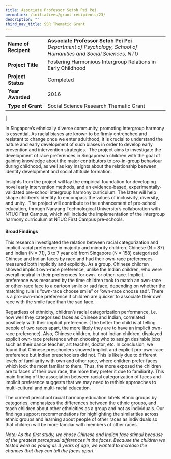 ```yaml
---
title: Associate Professor Setoh Pei Pei
permalink: /initiatives/grant-recipients/23/
description: ""
third_nav_title: SSR Thematic Grant
---
```


|  |  |
|---|---|
| **Name of Recipent** | **Associate Professor Setoh Pei Pei**<br>_Department of Psychology, School of Humanities and Social Sciences, NTU_ |
| **Project Title** | Fostering Harmonious Intergroup Relations in Early Childhood |
| **Project Status** | Completed |
| **Year Awarded** | 2016 |
| **Type of Grant** | Social Science Research Thematic Grant |
|

In Singapore’s ethnically diverse community, promoting intergroup harmony is essential. As racial biases are known to be firmly entrenched and resistant to change once we enter adulthood, it is crucial to understand the nature and early development of such biases in order to develop early prevention and intervention strategies.  The project aims to investigate the development of race preferences in Singaporean children with the goal of gaining knowledge about the major contributors to pro-in-group behaviour during childhood, as well as key insights about the relationship between identity development and social attitude formation.  

Insights from the project will lay the empirical foundation for developing novel early intervention methods, and an evidence-based, experimentally-validated pre-school intergroup harmony curriculum. The latter will help shape children’s identity to encompass the values of inclusivity, diversity, and unity.  The project will contribute to the enhancement of pre-school education, through Nanyang Technological University’s collaboration with NTUC First Campus, which will include the implementation of the intergroup harmony curriculum at NTUC First Campus pre-schools.

#### **Broad Findings**
This research investigated the relation between racial categorization and implicit racial preference in majority and minority children. Chinese (N = 87) and Indian (N = 71), 3 to 7 year old from Singapore (N = 158) categorised Chinese and Indian faces by race and had their own-race preferences measured both implicitly and explicitly. As a group, Chinese children showed implicit own-race preference, unlike the Indian children, who were overall neutral in their preferences for own- or other-race. Implicit preference was measured by the time children took to match an own-race or other-race face to a cartoon smile or sad face, depending on whether the matching rule is “own-race choose smile” or “own-race choose sad”. There is a pro-own-race preference if children are quicker to associate their own race with the smile face than the sad face.

Regardless of ethnicity, children’s racial categorization performance, i.e. how well they categorised faces as Chinese and Indian, correlated positively with their implicit preference. (The better the child is at telling people of two races apart, the more likely they are to have an implicit own-race preference). Also, Chinese children, but not Indian children, displayed explicit own-race preference when choosing who to assign desirable jobs such as their dance teacher, art teacher, doctor, etc. In conclusion, we found that Chinese preschoolers showed implicit and explicit pro-own-race preference but Indian preschoolers did not. This is likely due to different levels of familiarity with own and other race, where children prefer faces which look the most familiar to them. Thus, the more exposed the children are to faces of their own race, the more they prefer it due to familiarity. This main finding of the association between racial categorization of faces and implicit preference suggests that we may need to rethink approaches to multi-cultural and multi-racial education.

The current preschool racial harmony education labels ethnic groups by categories, emphasizes the differences between the ethnic groups, and teach children about other ethnicities as a group and not as individuals. Our findings support recommendations for highlighting the similarities across ethnic groups and learning about people of other races as individuals so that children will be more familiar with members of other races.

_Note:_ _As the first study, we chose Chinese and Indian face stimuli because of the greatest perceptual differences in the faces. Because the children we tested were as young as 3 years of age, we wanted to increase the chances that they can tell the faces apart._

